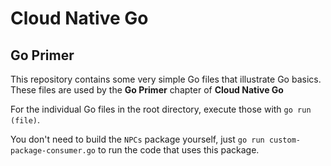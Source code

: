 # Cloud Native Go

## Go Primer
This repository contains some very simple Go files that illustrate Go basics. These files are used by the **Go Primer** chapter of **Cloud Native Go**

For the individual Go files in the root directory, execute those with `go run (file)`.

You don't need to build the `NPCs` package yourself, just `go run custom-package-consumer.go` to run the code that uses this package.
